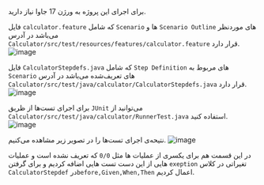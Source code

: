 برای اجرای این پروژه به ورژن 17 جاوا نیاز دارید.

فایل `calculator.feature`  که شامل `Scenario` ها و `Scenario Outline‍` های موردنظر می‌باشد در آدرس `Calculator/src/test/resources/features/calculator.feature` قرار دارد.
![image](https://github.com/alrz1999/SE-LAB-3/assets/45371919/b1c38a71-0e82-423b-b7b5-9cf8fbf932b7)

فایل `CalculatorStepdefs.java` که شامل `Step Definition` های مربوط به `Scenario‍` های تعریف‌شده می‌باشد در آدرس `Calculator/src/test/java/calculator/CalculatorStepdefs.java` قرار دارد.
![image](https://github.com/alrz1999/SE-LAB-3/assets/45371919/69bf3a65-f903-4656-873d-8da03fd83a85)

برای اجرای تست‌ها از ظریق `JUnit` می‌توانید از `Calculator/src/test/java/calculator/RunnerTest.java` استفاده کنید.
![image](https://github.com/alrz1999/SE-LAB-3/assets/45371919/95eb2225-27b5-460f-b7d2-c4eefaca8e7d)

نتیحه‌ی اجرای تست‌ها را در تصویر زیر مشاهده می‌کنیم.
![image](https://github.com/alrz1999/SE-LAB-3/assets/45371919/3683f2b5-634d-44c8-ba1f-95b14e239abd)

در این قسمت هم برای یکسری از عملیات ها مثل `0/0` که تعریف نشده است و عملیات هایی از این دست تست هایی اضافه کردیم و برای گرفتن `exeption` تغیراتی در کلاس `CalculatorStepdef` در`before,Given,When,Then` اعمال کردیم.
